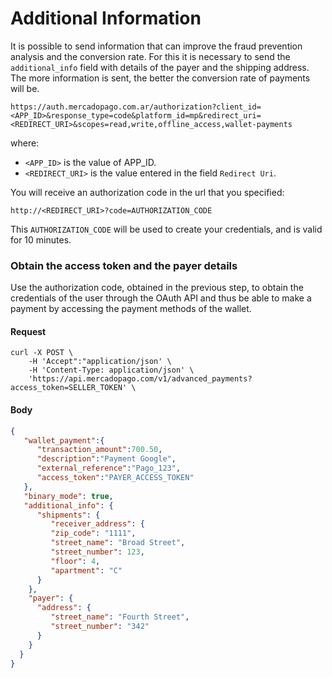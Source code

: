 ﻿# Additional Information

It is possible to send information that can improve the fraud prevention analysis and the conversion rate. For this it is necessary to send the `additional_info` field with details of the payer and the shipping address. The more information is sent, the better the conversion rate of payments will be.

`https://auth.mercadopago.com.ar/authorization?client_id=<APP_ID>&response_type=code&platform_id=mp&redirect_uri=<REDIRECT_URI>&scopes=read,write,offline_access,wallet-payments`

where:

* `<APP_ID>` is the value of APP_ID.
* `<REDIRECT_URI>` is the value entered in the field `Redirect Uri`.

You will receive an authorization code in the url that you specified: 

`http://<REDIRECT_URI>?code=AUTHORIZATION_CODE`

This `AUTHORIZATION_CODE` will be used to create your credentials, and is valid for 10 minutes.

### Obtain the access token and the payer details

Use the authorization code, obtained in the previous step, to obtain the credentials of the user through the OAuth API and thus be able to make a payment by accessing the payment methods of the wallet.

#### Request
```curl
curl -X POST \
    -H 'Accept":"application/json' \
    -H 'Content-Type: application/json' \
    'https://api.mercadopago.com/v1/advanced_payments?access_token=SELLER_TOKEN' \
```

#### Body
```json
{
   "wallet_payment":{
      "transaction_amount":700.50,
      "description":"Payment Google",
      "external_reference":"Pago_123",
      "access_token":"PAYER_ACCESS_TOKEN"      
   },
   "binary_mode": true,
   "additional_info": {
      "shipments": {
         "receiver_address": {
         "zip_code": "1111",
         "street_name": "Broad Street",
         "street_number": 123,
         "floor": 4,
         "apartment": "C"
      }
    },
    "payer": {
      "address": {
         "street_name": "Fourth Street",
         "street_number": "342"
      }
    }
  }
}
```
